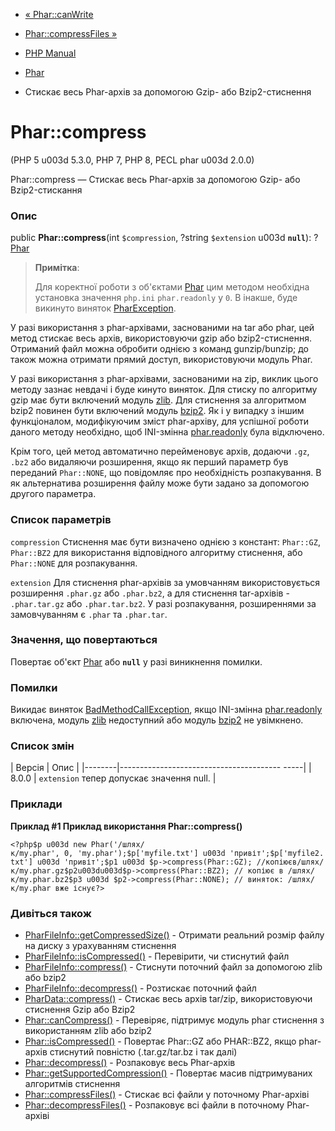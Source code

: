 - [« Phar::canWrite](phar.canwrite.md)
- [Phar::compressFiles »](phar.compressfiles.md)

- [PHP Manual](index.md)
- [Phar](class.phar.md)
- Стискає весь Phar-архів за допомогою Gzip- або Bzip2-стиснення

# Phar::compress

(PHP 5 u003d 5.3.0, PHP 7, PHP 8, PECL phar u003d 2.0.0)

Phar::compress — Стискає весь Phar-архів за допомогою Gzip- або
Bzip2-стискання

### Опис

public **Phar::compress**(int `$compression`, ?string `$extension` u003d
**`null`**): ?[Phar](class.phar.md)

> **Примітка**:
>
> Для коректної роботи з об'єктами [Phar](class.phar.md) цим методом
> необхідна установка значення `php.ini` `phar.readonly` у `0`. В
> інакше, буде викинуто виняток
> [PharException](class.pharexception.md).

У разі використання з phar-архівами, заснованими на tar або phar,
цей метод стискає весь архів, використовуючи gzip або bzip2-стиснення.
Отриманий файл можна обробити однією з команд gunzip/bunzip; до
також можна отримати прямий доступ, використовуючи модуль Phar.

У разі використання з phar-архівами, заснованими на zip, виклик цього
методу зазнає невдачі і буде кинуто виняток. Для стиску по
алгоритму gzip має бути включений модуль [zlib](ref.zlib.md). Для
стиснення за алгоритмом bzip2 повинен бути включений модуль
[bzip2](ref.bzip2.md). Як і у випадку з іншим функціоналом,
модифікуючим зміст phar-архіву, для успішної роботи даного
методу необхідно, щоб INI-змінна
[phar.readonly](phar.configuration.md#ini.phar.readonly) була
відключено.

Крім того, цей метод автоматично перейменовує архів, додаючи
`.gz`, `.bz2` або видаляючи розширення, якщо як перший параметр
був переданий `Phar::NONE`, що повідомляє про необхідність розпакування. В
як альтернатива розширення файлу може бути задано за допомогою
другого параметра.

### Список параметрів

`compression`
Стиснення має бути визначено однією з констант: `Phar::GZ`, `Phar::BZ2`
для використання відповідного алгоритму стиснення, або `Phar::NONE`
для розпакування.

`extension`
Для стиснення phar-архівів за умовчанням використовується розширення `.phar.gz`
або `.phar.bz2`, а для стиснення tar-архівів - `.phar.tar.gz` або
`.phar.tar.bz2`. У разі розпакування, розширеннями за замовчуванням є
`.phar` та `.phar.tar`.

### Значення, що повертаються

Повертає об'єкт [Phar](class.phar.md) або **`null`** у разі
виникнення помилки.

### Помилки

Викидає виняток
[BadMethodCallException](class.badmethodcallexception.md), якщо
INI-змінна
[phar.readonly](phar.configuration.md#ini.phar.readonly) включена,
модуль [zlib](ref.zlib.md) недоступний або модуль
[bzip2](ref.bzip2.md) не увімкнено.

### Список змін

| Версія | Опис |
|--------|---------------------------------------- -----|
| 8.0.0 | ` extension ` тепер допускає значення null. |

### Приклади

**Приклад #1 Приклад використання **Phar::compress()****

` <?php$p u003d new Phar('/шлях/к/my.phar', 0, 'my.phar');$p['myfile.txt'] u003d 'привіт';$p['myfile2. txt'] u003d 'привіт';$p1 u003d $p->compress(Phar::GZ); //копіюєв/шлях/к/my.phar.gz$p2u003du003d$p->compress(Phar::BZ2); // копіює в /шлях/к/my.phar.bz2$p3 u003d $p2->compress(Phar::NONE); // виняток: /шлях/к/my.phar вже існує?> `

### Дивіться також

- [PharFileInfo::getCompressedSize()](pharfileinfo.getcompressedsize.md) -
Отримати реальний розмір файлу на диску з урахуванням стиснення
- [PharFileInfo::isCompressed()](pharfileinfo.iscompressed.md) -
Перевірити, чи стиснутий файл
- [PharFileInfo::compress()](pharfileinfo.compress.md) - Стиснути
поточний файл за допомогою zlib або bzip2
- [PharFileInfo::decompress()](pharfileinfo.decompress.md) -
Розтискає поточний файл
- [PharData::compress()](phardata.compress.md) - Стискає весь архів
tar/zip, використовуючи стиснення Gzip або Bzip2
- [Phar::canCompress()](phar.cancompress.md) - Перевіряє,
підтримує модуль phar стиснення з використанням zlib або bzip2
- [Phar::isCompressed()](phar.iscompressed.md) - Повертає Phar::GZ
або PHAR::BZ2, якщо phar-архів стиснутий повністю (.tar.gz/tar.bz і так
далі)
- [Phar::decompress()](phar.decompress.md) - Розпаковує весь
Phar-архів
- [Phar::getSupportedCompression()](phar.getsupportedcompression.md) -
Повертає масив підтримуваних алгоритмів стиснення
- [Phar::compressFiles()](phar.compressfiles.md) - Стискає всі файли
у поточному Phar-архіві
- [Phar::decompressFiles()](phar.decompressfiles.md) - Розпаковує
всі файли в поточному Phar-архіві
